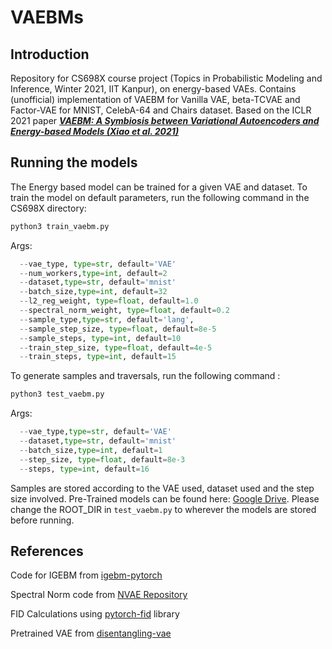 # VAEBMs

## Introduction
Repository for CS698X course project (Topics in Probabilistic Modeling and Inference, Winter 2021, IIT Kanpur), on energy-based VAEs. Contains (unofficial) implementation of VAEBM for Vanilla VAE, beta-TCVAE and Factor-VAE for MNIST, CelebA-64 and Chairs dataset. Based on the ICLR 2021 paper ***[VAEBM: A Symbiosis between Variational Autoencoders and Energy-based Models (Xiao et al. 2021)](https://arxiv.org/abs/2010.00654)***

## Running the models
The Energy based model can be trained for a given VAE and dataset.
To train the model on default parameters, run the following command in the CS698X directory:

```bash
python3 train_vaebm.py
```
Args:
```python
  --vae_type, type=str, default='VAE'
  --num_workers,type=int, default=2
  --dataset,type=str, default='mnist'
  --batch_size,type=int, default=32
  --l2_reg_weight, type=float, default=1.0
  --spectral_norm_weight, type=float, default=0.2
  --sample_type,type=str, default='lang',
  --sample_step_size, type=float, default=8e-5
  --sample_steps, type=int, default=10
  --train_step_size, type=float, default=4e-5
  --train_steps, type=int, default=15
```
To generate samples and traversals, run the following command :
```bash
python3 test_vaebm.py
```

Args:
```python
  --vae_type,type=str, default='VAE'
  --dataset,type=str, default='mnist'
  --batch_size,type=int, default=1
  --step_size, type=float, default=8e-3
  --steps, type=int, default=16
  ```
Samples are stored according to the VAE used, dataset used and the step size involved. Pre-Trained models can be found here: [Google Drive](https://drive.google.com/drive/folders/1RW8uu5ZDbvm8dOZ0nWSHhhz76AY5F0Tf?usp=sharing). Please change the ROOT_DIR in `test_vaebm.py` to wherever the models are stored before running.

## References
Code for IGEBM from [igebm-pytorch](https://github.com/rosinality/igebm-pytorch)

Spectral Norm code from [NVAE Repository](https://github.com/NVlabs/NVAE)

FID Calculations using [pytorch-fid](https://github.com/mseitzer/pytorch-fid) library

Pretrained VAE from [disentangling-vae](https://github.com/YannDubs/disentangling-vae)

